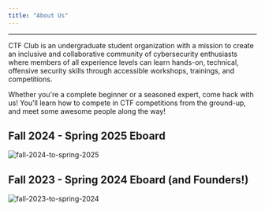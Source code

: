 ```yaml
---
title: "About Us"
---
```

 
 ---
 
CTF Club is an undergraduate student organization with a mission to create an inclusive and collaborative community of cybersecurity enthusiasts where members of all experience levels can learn hands-on, technical, offensive security skills through accessible workshops, trainings, and competitions. 

Whether you're a complete beginner or a seasoned expert, come hack with us! You'll learn how to compete in CTF competitions from the ground-up, and meet some awesome people along the way!

## Fall 2024 - Spring 2025 Eboard
![fall-2024-to-spring-2025](img/eboard-f24-s25.png)

## Fall 2023 - Spring 2024 Eboard (and Founders!)
![fall-2023-to-spring-2024](img/eboard-f23-s24.png)




